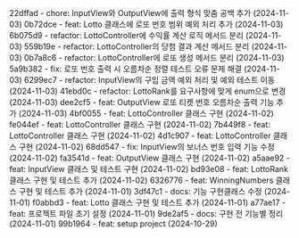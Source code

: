 22dffad - chore: InputView와 OutputView에 출력 형식 맞춤 공백 추가 (2024-11-03)
0b72dce - feat: Lotto 클래스에 로또 번호 범위 예외 처리 추가 (2024-11-03)
6b075d9 - refactor: LottoController에 수익률 계산 로직 메서드 분리 (2024-11-03)
559b19e - refactor: LottoController의 당첨 결과 계산 메서드 분리 (2024-11-03)
0b7a8c6 - refactor: LottoController에 로또 생성 메서드 분리 (2024-11-03)
5a9b382 - fix: 로또 번호 출력 시 오름차순 정렬 테스트 오류 문제 해결 (2024-11-03)
6299ec7 - refactor: InputView의 구입 금액 예외 처리 및 예외 테스트 이동 (2024-11-03)
41ebd0c - refactor: LottoRank를 요구사항에 맞게 enum으로 변경 (2024-11-03)
dee2cf5 - feat: OutputView 로또 티켓 번호 오름차순 출력 기능 추가 (2024-11-03)
4bf0055 - feat: LottoController 클래스 구현 (2024-11-02)
fe044ef - feat: LottoController 클래스 구현 (2024-11-02)
7b449f8 - feat: LottoController 클래스 구현 (2024-11-02)
4d1c907 - feat: LottoController 클래스 구현 (2024-11-02)
68dd547 - fix: InputView의 보너스 번호 입력 기능 수정 (2024-11-02)
fa3541d - feat: OutputView 클래스 구현 (2024-11-02)
a5aae92 - feat: InputView 클래스 및 테스트 구현 (2024-11-02)
bd93e08 - feat: LottoRank 클래스 구현 및 테스트 추가 (2024-11-02)
6326776 - feat: WinningNumbers 클래스 구현 및 테스트 추가 (2024-11-01)
3df47c1 - docs: 기능 구현클래스 수정 (2024-11-01)
f0abbd3 - feat: Lotto 클래스 구현 및 테스트 추가 (2024-11-01)
a77ae17 - feat: 프로젝트 파일 초기 설정 (2024-11-01)
9de2af5 - docs: 구현 전 기능별 정리 (2024-11-01)
99b1964 - feat: setup project (2024-10-29)